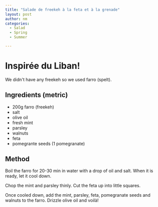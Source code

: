```yaml
---
title: "Salade de freekeh à la feta et à la grenade"
layout: post
author: nm
categories:
  - Salad
  - Spring
  - Summer

---
```

# Inspirée du Liban!

We didn't have any freekeh so we used farro (spelt). 

## Ingredients (metric)

- 200g farro (freekeh)
- salt 
- olive oil 
- fresh mint
- parsley
- walnuts 
- feta
- pomegrante seeds (1 pomegranate)


## Method

Boil the farro for 20-30 min in water with a drop of oil and salt. When it is ready, let it cool down.

Chop the mint and parsley thinly. Cut the feta up into little squares. 

Once cooled down, add the mint, parsley, feta, pomegranate seeds and walnuts to the farro. Drizzle olive oil and voilà!


